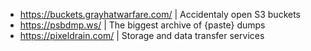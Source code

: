 - https://buckets.grayhatwarfare.com/ | Accidentaly open S3 buckets
- https://psbdmp.ws/ | The biggest archive of {paste} dumps
- https://pixeldrain.com/ | Storage and data transfer services
